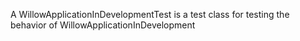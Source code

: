 A WillowApplicationInDevelopmentTest is a test class for testing the behavior of WillowApplicationInDevelopment
